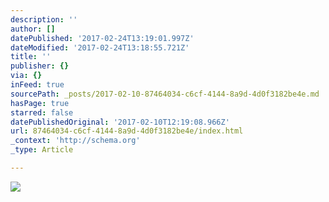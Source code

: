 ```yaml
---
description: ''
author: []
datePublished: '2017-02-24T13:19:01.997Z'
dateModified: '2017-02-24T13:18:55.721Z'
title: ''
publisher: {}
via: {}
inFeed: true
sourcePath: _posts/2017-02-10-87464034-c6cf-4144-8a9d-4d0f3182be4e.md
hasPage: true
starred: false
datePublishedOriginal: '2017-02-10T12:19:08.966Z'
url: 87464034-c6cf-4144-8a9d-4d0f3182be4e/index.html
_context: 'http://schema.org'
_type: Article

---
```

![](https://the-grid-user-content.s3-us-west-2.amazonaws.com/1fc05e3d-bd91-4243-b74c-0f9d242b6357.jpg)